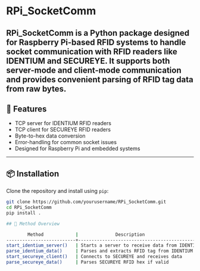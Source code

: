 # RPi_SocketComm
RPi_SocketComm is a Python package designed for Raspberry Pi-based RFID systems to handle socket communication with RFID readers like **IDENTIUM** and **SECUREYE**. It supports both server-mode and client-mode communication and provides convenient parsing of RFID tag data from raw bytes.
---
## 🚀 Features

- TCP server for IDENTIUM RFID readers
- TCP client for SECUREYE RFID readers
- Byte-to-hex data conversion
- Error-handling for common socket issues
- Designed for Raspberry Pi and embedded systems

---
## 📦 Installation

Clone the repository and install using `pip`:

```bash
git clone https://github.com/yourusername/RPi_SocketComm.git
cd RPi_SocketComm
pip install .

## 🧠 Method Overview

        Method            |              Description
--------------------------+---------------------------------------------------
start_identium_server()   | Starts a server to receive data from IDENTIUM
parse_identium_data()     | Parses and extracts RFID tag from IDENTIUM bytes
start_secureye_client()   | Connects to SECUREYE and receives data
parse_secureye_data()     | Parses SECUREYE RFID hex if valid
